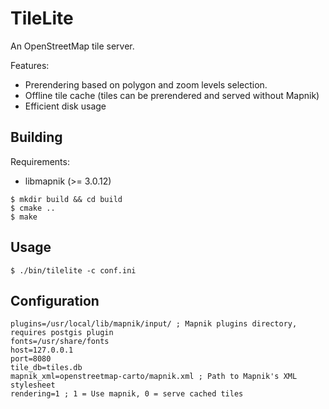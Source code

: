 # TileLite

An OpenStreetMap tile server.

Features:
* Prerendering based on polygon and zoom levels selection.
* Offline tile cache (tiles can be prerendered and served without Mapnik)
* Efficient disk usage

## Building
Requirements:
* libmapnik (>= 3.0.12)

```
$ mkdir build && cd build
$ cmake ..
$ make
```
## Usage
```
$ ./bin/tilelite -c conf.ini
```
## Configuration
```
plugins=/usr/local/lib/mapnik/input/ ; Mapnik plugins directory, requires postgis plugin
fonts=/usr/share/fonts
host=127.0.0.1
port=8080
tile_db=tiles.db
mapnik_xml=openstreetmap-carto/mapnik.xml ; Path to Mapnik's XML stylesheet
rendering=1 ; 1 = Use mapnik, 0 = serve cached tiles
```
